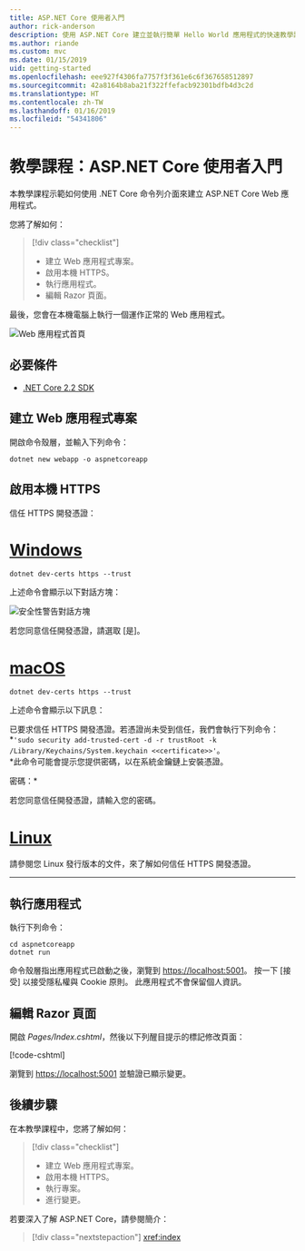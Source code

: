 ```yaml
---
title: ASP.NET Core 使用者入門
author: rick-anderson
description: 使用 ASP.NET Core 建立並執行簡單 Hello World 應用程式的快速教學課程。
ms.author: riande
ms.custom: mvc
ms.date: 01/15/2019
uid: getting-started
ms.openlocfilehash: eee927f4306fa7757f3f361e6c6f367658512897
ms.sourcegitcommit: 42a8164b8aba21f322ffefacb92301bdfb4d3c2d
ms.translationtype: HT
ms.contentlocale: zh-TW
ms.lasthandoff: 01/16/2019
ms.locfileid: "54341806"
---
```

# <a name="tutorial-get-started-with-aspnet-core"></a>教學課程：ASP.NET Core 使用者入門

本教學課程示範如何使用 .NET Core 命令列介面來建立 ASP.NET Core Web 應用程式。

您將了解如何：

> [!div class="checklist"]
> * 建立 Web 應用程式專案。
> * 啟用本機 HTTPS。
> * 執行應用程式。
> * 編輯 Razor 頁面。

最後，您會在本機電腦上執行一個運作正常的 Web 應用程式。

![Web 應用程式首頁](_static/home-page.png)

## <a name="prerequisites"></a>必要條件

* [.NET Core 2.2 SDK](https://www.microsoft.com/net/download/all)

## <a name="create-a-web-app-project"></a>建立 Web 應用程式專案

開啟命令殼層，並輸入下列命令：

```console
dotnet new webapp -o aspnetcoreapp
```

## <a name="enable-local-https"></a>啟用本機 HTTPS

信任 HTTPS 開發憑證：

# <a name="windowstabwindows"></a>[Windows](#tab/windows)

```console
dotnet dev-certs https --trust
```

上述命令會顯示以下對話方塊：

![安全性警告對話方塊](_static/cert.png)

若您同意信任開發憑證，請選取 [是]。

# <a name="macostabmacos"></a>[macOS](#tab/macos)

```console
dotnet dev-certs https --trust
```

上述命令會顯示以下訊息：

已要求信任 HTTPS 開發憑證。若憑證尚未受到信任，我們會執行下列命令：*`'sudo security add-trusted-cert -d -r trustRoot -k /Library/Keychains/System.keychain <<certificate>>'`。  
*此命令可能會提示您提供密碼，以在系統金鑰鏈上安裝憑證。

密碼：*

若您同意信任開發憑證，請輸入您的密碼。

# <a name="linuxtablinux"></a>[Linux](#tab/linux)

請參閱您 Linux 發行版本的文件，來了解如何信任 HTTPS 開發憑證。

---

## <a name="run-the-app"></a>執行應用程式

執行下列命令：

```console
cd aspnetcoreapp
dotnet run
```

命令殼層指出應用程式已啟動之後，瀏覽到 [https://localhost:5001](https://localhost:5001)。 按一下 [接受] 以接受隱私權與 Cookie 原則。 此應用程式不會保留個人資訊。

## <a name="edit-a-razor-page"></a>編輯 Razor 頁面

開啟 *Pages/Index.cshtml*，然後以下列醒目提示的標記修改頁面：

[!code-cshtml[](sample/index.cshtml?highlight=9)]

瀏覽到 [https://localhost:5001](https://localhost:5001) 並驗證已顯示變更。

## <a name="next-steps"></a>後續步驟

在本教學課程中，您將了解如何：

> [!div class="checklist"]
> * 建立 Web 應用程式專案。
> * 啟用本機 HTTPS。
> * 執行專案。
> * 進行變更。

若要深入了解 ASP.NET Core，請參閱簡介：

> [!div class="nextstepaction"]
> <xref:index>
